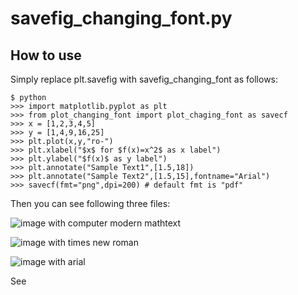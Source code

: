 # savefig_changing_font.py

## How to use

Simply replace plt.savefig with savefig_changing_font as follows:

    $ python
    >>> import matplotlib.pyplot as plt
    >>> from plot_changing_font import plot_chaging_font as savecf
    >>> x = [1,2,3,4,5]
    >>> y = [1,4,9,16,25]
    >>> plt.plot(x,y,"ro-")
    >>> plt.xlabel("$x$ for $f(x)=x^2$ as x label")
    >>> plt.ylabel("$f(x)$ as y label")
    >>> plt.annotate("Sample Text1",[1.5,18])
    >>> plt.annotate("Sample Text2",[1.5,15],fontname="Arial")
    >>> savecf(fmt="png",dpi=200) # default fmt is "pdf"

 Then you can see following three files:

![image with computer modern mathtext](https://github.com/ehki/savefig-changing-font/blob/master/out_cm.png?raw=true "out_cm.png")

![image with times new roman](https://github.com/ehki/savefig-changing-font/blob/master/out_times.png?raw=true "out_times.png")

![image with arial](https://github.com/ehki/savefig-changing-font/blob/master/out_arial.png?raw=true "out_arial.png")

See 